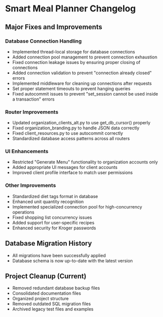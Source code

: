 # Smart Meal Planner Changelog

## Major Fixes and Improvements

### Database Connection Handling
- Implemented thread-local storage for database connections
- Added connection pool management to prevent connection exhaustion
- Fixed connection leakage issues by ensuring proper closing of connections
- Added connection validation to prevent "connection already closed" errors
- Implemented middleware for cleaning up connections after requests
- Set proper statement timeouts to prevent hanging queries
- Fixed autocommit issues to prevent "set_session cannot be used inside a transaction" errors

### Router Improvements
- Updated organization_clients_alt.py to use get_db_cursor() properly
- Fixed organization_branding.py to handle JSON data correctly
- Fixed client_resources.py to use autocommit correctly
- Standardized database access patterns across all routers

### UI Enhancements
- Restricted "Generate Menu" functionality to organization accounts only
- Added appropriate UI messages for client accounts
- Improved client profile interface to match user permissions

### Other Improvements
- Standardized diet tags format in database
- Enhanced unit quantity recognition
- Implemented specialized connection pool for high-concurrency operations
- Fixed shopping list concurrency issues
- Added support for user-specific recipes
- Enhanced security for Kroger passwords

## Database Migration History
- All migrations have been successfully applied
- Database schema is now up-to-date with the latest version

## Project Cleanup (Current)
- Removed redundant database backup files
- Consolidated documentation files
- Organized project structure
- Removed outdated SQL migration files
- Archived legacy test files and examples